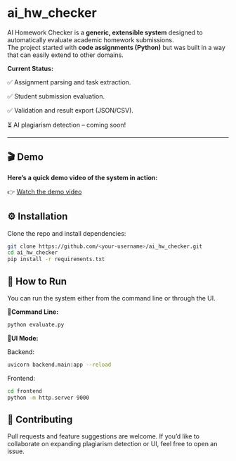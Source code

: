 # ai_hw_checker


AI Homework Checker is a **generic, extensible system** designed to automatically evaluate academic homework submissions.  
The project started with **code assignments (Python)** but was built in a way that can easily extend to other domains.

**Current Status:**

✅ Assignment parsing and task extraction.

✅ Student submission evaluation.

✅ Validation and result export (JSON/CSV).

⏳ AI plagiarism detection – coming soon!

---

## 🎬 Demo

**Here’s a quick demo video of the system in action:**

👉 [Watch the demo video](./demo/demo.mp4)


## ⚙️ Installation

Clone the repo and install dependencies:

```bash
git clone https://github.com/<your-username>/ai_hw_checker.git
cd ai_hw_checker
pip install -r requirements.txt
```


## 🚀 How to Run

You can run the system either from the command line or through the UI.

**🔹Command Line:**
```bash
python evaluate.py
```

**🔹UI Mode:**

Backend:
```bash
uvicorn backend.main:app --reload
```

Frontend:
```bash
cd frontend
python -m http.server 9000
```


## 🤝 Contributing

Pull requests and feature suggestions are welcome.
If you’d like to collaborate on expanding plagiarism detection or UI, feel free to open an issue.